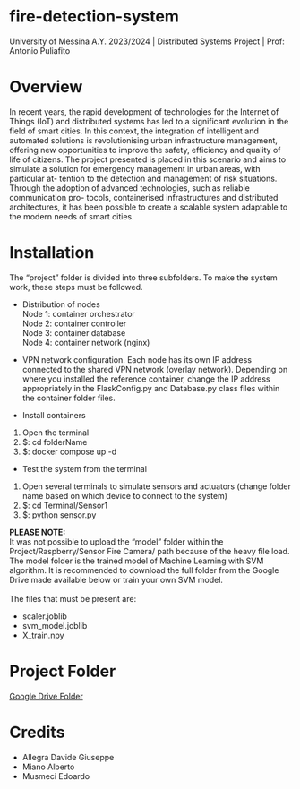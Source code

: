 # fire-detection-system
University of Messina A.Y. 2023/2024 | Distributed Systems Project | Prof: Antonio Puliafito

# Overview
In recent years, the rapid development of technologies for the Internet of
Things (IoT) and distributed systems has led to a significant evolution in
the field of smart cities. In this context, the integration of intelligent and
automated solutions is revolutionising urban infrastructure management,
offering new opportunities to improve the safety, efficiency and quality of
life of citizens.
The project presented is placed in this scenario and aims to simulate a
solution for emergency management in urban areas, with particular at-
tention to the detection and management of risk situations. Through the
adoption of advanced technologies, such as reliable communication pro-
tocols, containerised infrastructures and distributed architectures, it has
been possible to create a scalable system adaptable to the modern needs
of smart cities.

# Installation
The “project” folder is divided into three subfolders. To make the system work, these steps must be followed.

- Distribution of nodes
<br/>Node 1: container orchestrator 
<br/>Node 2: container controller
<br/>Node 3: container database
<br/>Node 4: container network (nginx)

- VPN network configuration.
Each node has its own IP address connected to the shared VPN network (overlay network). Depending on where you installed the reference container, change the IP address appropriately in the FlaskConfig.py and Database.py class files within the container folder files.

- Install containers
1. Open the terminal
2. $: cd folderName
3. $: docker compose up -d

- Test the system from the terminal
1. Open several terminals to simulate sensors and actuators (change folder name based on which device to connect to the system)
2. $: cd Terminal/Sensor1
3. $: python sensor.py

<strong>PLEASE NOTE:</strong></br>
It was not possible to upload the “model” folder within the Project/Raspberry/Sensor Fire Camera/ path because of the heavy file load. The model folder is the trained model of Machine Learning with SVM algorithm. It is recommended to download the full folder from the Google Drive made available below or train your own SVM model.
<br><br>
The files that must be present are:
- scaler.joblib
- svm_model.joblib
- X_train.npy

# Project Folder
<a href="https://drive.google.com/drive/folders/1BsQhkn5JYtl5DHnSZOlqfL8Krp2Dj1vx?usp=sharing" target="_blank">Google Drive Folder</a>

# Credits
- Allegra Davide Giuseppe
- Miano Alberto
- Musmeci Edoardo
